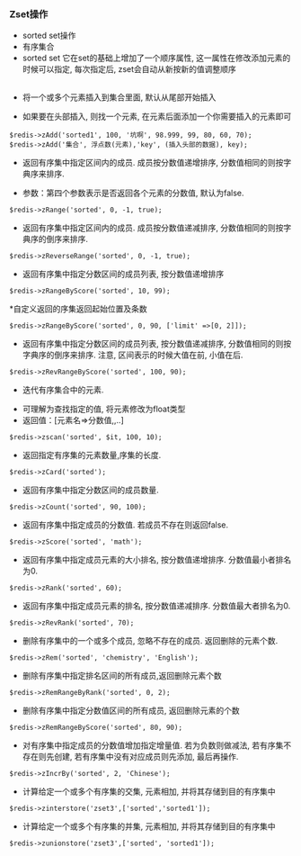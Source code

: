 ### Zset操作
* sorted set操作
* 有序集合
* sorted set 它在set的基础上增加了一个顺序属性, 这一属性在修改添加元素的时候可以指定, 每次指定后, zset会自动从新按新的值调整顺序

##

* 将一个或多个元素插入到集合里面, 默认从尾部开始插入
- 如果要在头部插入, 则找一个元素, 在元素后面添加一个你需要插入的元素即可
```
$redis->zAdd('sorted1', 100, '坑啊', 98.999, 99, 80, 60, 70);
$redis->zAdd('集合', 浮点数(元素),'key', (插入头部的数据), key);
```


* 返回有序集中指定区间内的成员. 成员按分数值递增排序, 分数值相同的则按字典序来排序. 
- 参数：第四个参数表示是否返回各个元素的分数值, 默认为false. 
```
$redis->zRange('sorted', 0, -1, true);
```


* 返回有序集中指定区间内的成员. 成员按分数值递减排序, 分数值相同的则按字典序的倒序来排序. 
``` 
$redis->zReverseRange('sorted', 0, -1, true);
```

* 返回有序集中指定分数区间的成员列表, 按分数值递增排序
``` 
$redis->zRangeByScore('sorted', 10, 99);
```

*自定义返回的序集返回起始位置及条数
``` 
$redis->zRangeByScore('sorted', 0, 90, ['limit' =>[0, 2]]);
```

* 返回有序集中指定分数区间的成员列表, 按分数值递减排序, 分数值相同的则按字典序的倒序来排序. 注意, 区间表示的时候大值在前, 小值在后. 
``` 
$redis->zRevRangeByScore('sorted', 100, 90);
```

* 迭代有序集合中的元素. 
- 可理解为查找指定的值, 将元素修改为float类型
- 返回值：[元素名=>分数值,,..]
```
$redis->zscan('sorted', $it, 100, 10);
```

* 返回指定有序集的元素数量,序集的长度. 
```
$redis->zCard('sorted');
```

* 返回有序集中指定分数区间的成员数量. 
```
$redis->zCount('sorted', 90, 100);
```

* 返回有序集中指定成员的分数值. 若成员不存在则返回false. 
```
$redis->zScore('sorted', 'math');
```

* 返回有序集中指定成员元素的大小排名, 按分数值递增排序. 分数值最小者排名为0. 
```
$redis->zRank('sorted', 60);
```

* 返回有序集中指定成员元素的排名, 按分数值递减排序. 分数值最大者排名为0. 
```
$redis->zRevRank('sorted', 70);
```

* 删除有序集中的一个或多个成员, 忽略不存在的成员. 返回删除的元素个数. 
```
$redis->zRem('sorted', 'chemistry', 'English');
```

* 删除有序集中指定排名区间的所有成员,返回删除元素个数
```
$redis->zRemRangeByRank('sorted', 0, 2);
```

* 删除有序集中指定分数值区间的所有成员, 返回删除元素的个数
```
$redis->zRemRangeByScore('sorted', 80, 90);
```

* 对有序集中指定成员的分数值增加指定增量值. 若为负数则做减法, 若有序集不存在则先创建, 若有序集中没有对应成员则先添加, 最后再操作. 
```
$redis->zIncrBy('sorted', 2, 'Chinese');
```

* 计算给定一个或多个有序集的交集, 元素相加, 并将其存储到目的有序集中
```
$redis->zinterstore('zset3',['sorted','sorted1']);
```


* 计算给定一个或多个有序集的并集, 元素相加, 并将其存储到目的有序集中
```
$redis->zunionstore('zset3',['sorted', 'sorted1']);
```

